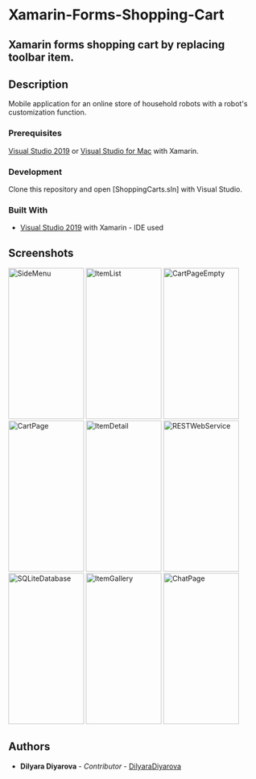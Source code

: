 # Xamarin-Forms-Shopping-Cart
Xamarin forms shopping cart by replacing toolbar item.
---------


## Description
Mobile application for an online store of household robots with a robot's customization function.

### Prerequisites
[Visual Studio 2019](https://visualstudio.microsoft.com/) or [Visual Studio for Mac](https://visualstudio.microsoft.com/) with Xamarin.

### Development 
Clone this repository and open [ShoppingCarts.sln] with Visual Studio.

### Built With
* [Visual Studio 2019](https://visualstudio.microsoft.com/) with Xamarin - IDE used


## Screenshots
<p>
  <img src="https://github.com/Didilya/ShoppingCarts.git/Screenshots/SideMenu.png" width="150" height="300" alt="SideMenu">
  <img src="https://github.com/Didilya/ShoppingCarts.git/Screenshots/ItemList.png" width="150" height="300" alt="ItemList">
  <img src="https://github.com/Didilya/ShoppingCarts.git/Screenshots/CartPageEmpty.png" width="150" height="300" alt="CartPageEmpty">
  <img src="https://github.com/Didilya/ShoppingCarts.git/Screenshots/CartPage.png" width="150" height="300" alt="CartPage">
  <img src="https://github.com/Didilya/ShoppingCarts.git/Screenshots/ItemDetail.png" width="150" height="300" alt="ItemDetail">
  <img src="https://github.com/Didilya/ShoppingCarts.git/Screenshots/ItemDetailCustomizationce.png" width="150"       height="300" alt="RESTWebService">
  <img src="https://github.com/Didilya/ShoppingCarts.git/Screenshots/SQLiteDatabase.png" width="150" height="300" alt="SQLiteDatabase">  
  <img src="https://github.com/Didilya/ShoppingCarts.git/Screenshots/ItemGallery.png" width="150" height="300" alt="ItemGallery">  
  <img src="https://github.com/Didilya/ShoppingCarts.git/Screenshots/ChatPage.png" width="150" height="300" alt="ChatPage">  
</p>

## Authors

* **Dilyara Diyarova** - *Contributor* - [DilyaraDiyarova](https://github.com/Didilya)

